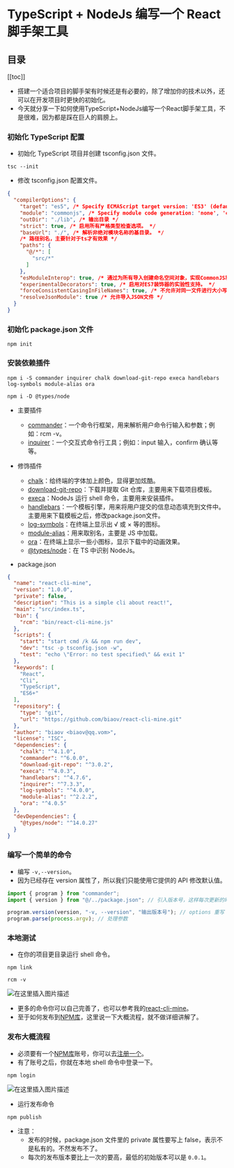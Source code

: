 # TypeScript + NodeJs 编写一个 React 脚手架工具

## 目录

[[toc]]

* 搭建一个适合项目的脚手架有时候还是有必要的，除了增加你的技术以外，还可以在开发项目时更快的初始化。
* 今天就分享一下如何使用TypeScript+NodeJs编写一个React脚手架工具，不是很难，因为都是踩在巨人的肩膀上。

### 初始化 TypeScript 配置

* 初始化 TypeScript 项目并创建 tsconfig.json 文件。

```Basic
tsc --init
```

* 修改 tsconfig.json 配置文件。

```JSON
{
  "compilerOptions": {
    "target": "es5", /* Specify ECMAScript target version: 'ES3' (default), 'ES5', 'ES2015', 'ES2016', 'ES2017', 'ES2018', 'ES2019' or 'ESNEXT'. */
    "module": "commonjs", /* Specify module code generation: 'none', 'commonjs', 'amd', 'system', 'umd', 'es2015', or 'ESNext'. */
    "outDir": "./lib", /* 输出目录 */
    "strict": true, /* 启用所有严格类型检查选项。 */
    "baseUrl": "./", /* 解析非绝对模块名称的基目录。 */
    /* 路径别名，主要针对于ts才有效果 */
    "paths": {
      "@/*": [
        "src/*"
      ]
    },
    "esModuleInterop": true, /* 通过为所有导入创建命名空间对象，实现CommonJS和ES模块之间的互操作性。意味着“allowSyntheticDefaultImports”。 */
    "experimentalDecorators": true, /* 启用对ES7装饰器的实验性支持。 */
    "forceConsistentCasingInFileNames": true, /* 不允许对同一文件进行大小写不一致的引用。 */
    "resolveJsonModule": true /* 允许导入JSON文件 */
  }
}
```

### 初始化 package.json 文件

```Basic
npm init
```

### 安装依赖插件

```Basic
npm i -S commander inquirer chalk download-git-repo execa handlebars log-symbols module-alias ora
```

```Basic
npm i -D @types/node
```

* 主要插件
  * [commander](https://github.com/tj/commander.js)：一个命令行框架，用来解析用户命令行输入和参数；例如：rcm -v。
  * [inquirer](https://github.com/SBoudrias/Inquirer.js)：一个交互式命令行工具；例如：input 输入，confirm 确认等等。
* 修饰插件
  * [chalk](https://github.com/chalk/chalk)：给终端的字体加上颜色，显得更加炫酷。
  * [download-git-repo](https://gitlab.com/flippidippi/download-git-repo#readme)：下载并提取 Git 仓库，主要用来下载项目模板。
  * [execa](https://github.com/sindresorhus/execa)：NodeJs 运行 shell 命令，主要用来安装插件。
  * [handlebars](https://github.com/handlebars-lang/handlebars.js)：一个模板引擎，用来将用户提交的信息动态填充到文件中。主要用来下载模板之后，修改package.json文件。
  * [log-symbols](https://github.com/sindresorhus/log-symbols)：在终端上显示出 √ 或 × 等的图标。
  * [module-alias](https://github.com/ilearnio/module-alias)：用来取别名，主要是 JS 中加载。
  * [ora](https://github.com/sindresorhus/ora)：在终端上显示一些小图标，显示下载中的动画效果。
  * [@types/node](https://github.com/DefinitelyTyped/DefinitelyTyped#readme)：在 TS 中识别 NodeJs。

* package.json

```JSON
{
  "name": "react-cli-mine",
  "version": "1.0.0",
  "private": false,
  "description": "This is a simple cli about react!",
  "main": "src/index.ts",
  "bin": {
    "rcm": "bin/react-cli-mine.js"
  },
  "scripts": {
    "start": "start cmd /k && npm run dev",
    "dev": "tsc -p tsconfig.json -w",
    "test": "echo \"Error: no test specified\" && exit 1"
  },
  "keywords": [
    "React",
    "Cli",
    "TypeScript",
    "ES6+"
  ],
  "repository": {
    "type": "git",
    "url": "https://github.com/biaov/react-cli-mine.git"
  },
  "author": "biaov <biaov@qq.vom>",
  "license": "ISC",
  "dependencies": {
    "chalk": "^4.1.0",
    "commander": "^6.0.0",
    "download-git-repo": "^3.0.2",
    "execa": "^4.0.3",
    "handlebars": "^4.7.6",
    "inquirer": "^7.3.3",
    "log-symbols": "^4.0.0",
    "module-alias": "^2.2.2",
    "ora": "^4.0.5"
  },
  "devDependencies": {
    "@types/node": "^14.0.27"
  }
}
```

### 编写一个简单的命令

* 编写 `-v,--version`。
* 因为已经存在 version 属性了，所以我们只能使用它提供的 API 修改默认值。

```TypeScript
import { program } from "commander";
import { version } from "@/../package.json"; // 引入版本号，这样每次更新的时候只要修改package.json文件即可，降低维护成本

program.version(version, "-v, --version", "输出版本号"); // options 重写
program.parse(process.argv); // 处理参数
```

### 本地测试

* 在你的项目更目录运行 shell 命令。

```Basic
npm link
```

```Basic
rcm -v
```
![在这里插入图片描述](https://img-blog.csdnimg.cn/20200812181437865.png?x-oss-process=image/watermark,type_ZmFuZ3poZW5naGVpdGk,shadow_10,text_aHR0cHM6Ly9ibG9nLmNzZG4ubmV0L2JpYW9fZmVuZw==,size_16,color_FFFFFF,t_70#pic_center)


* 更多的命令你可以自己完善了，也可以参考我的[react-cli-mine](https://github.com/biaov/react-cli-mine)。
* 至于如何发布到[NPM库](https://www.npmjs.com/)，这里说一下大概流程，就不做详细讲解了。

### 发布大概流程

* 必须要有一个[NPM库](https://www.npmjs.com/)账号，你可以去[注册一个](https://www.npmjs.com/signup)。
* 有了账号之后，你就在本地 shell 命令中登录一下。

```Basic
npm login
```

![在这里插入图片描述](https://img-blog.csdnimg.cn/20200812181453270.png?x-oss-process=image/watermark,type_ZmFuZ3poZW5naGVpdGk,shadow_10,text_aHR0cHM6Ly9ibG9nLmNzZG4ubmV0L2JpYW9fZmVuZw==,size_16,color_FFFFFF,t_70#pic_center)


* 运行发布命令

```Basic
npm publish
```

* 注意：
  * 发布的时候，package.json 文件里的 private 属性要写上 false，表示不是私有的。不然发布不了。
  * 每次的发布版本要比上一次的要高，最低的初始版本可以是 `0.0.1`。
